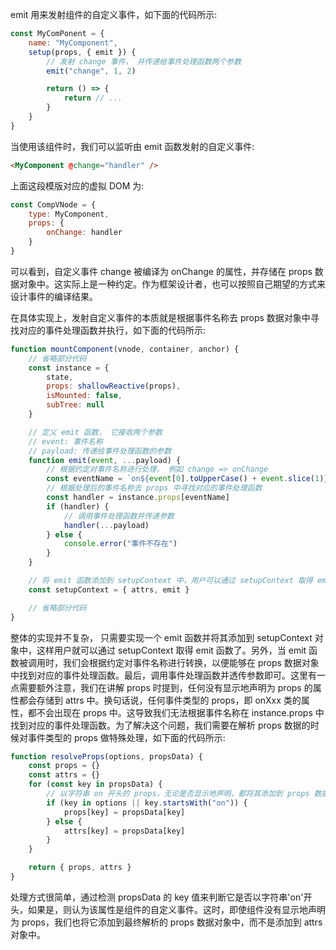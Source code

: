 emit 用来发射组件的自定义事件，如下面的代码所示:

```js
const MyComPonent = {
	name: "MyComponent",
	setup(props, { emit }) {
		// 发射 change 事件， 并传递给事件处理函数两个参数
		emit("change", 1, 2)

		return () => {
			return // ...
		}
	}
}
```

当使用该组件时，我们可以监听由 emit 函数发射的自定义事件:

```html
<MyComponent @change="handler" />
```

上面这段模版对应的虚拟 DOM 为:

```js
const CompVNode = {
	type: MyComponent,
	props: {
		onChange: handler
	}
}
```

可以看到，自定义事件 change 被编译为 onChange 的属性，并存储在 props 数据对象中。这实际上是一种约定。作为框架设计者，也可以按照自己期望的方式来设计事件的编译结果。

在具体实现上，发射自定义事件的本质就是根据事件名称去 props 数据对象中寻找对应的事件处理函数并执行，如下面的代码所示:

```js
function mountComponent(vnode, container, anchor) {
	// 省略部分代码
	const instance = {
		state,
		props: shallowReactive(props),
		isMounted: false,
		subTree: null
	}

	// 定义 emit 函数， 它接收两个参数
	// event: 事件名称
	// payload: 传递给事件处理函数的参数
	function emit(event, ...payload) {
		// 根据约定对事件名称进行处理， 例如 change => onChange
		const eventName = `on${event[0].toUpperCase() + event.slice(1)}`
		// 根据处理后的事件名称去 props 中寻找对应的事件处理函数
		const handler = instance.props[eventName]
		if (handler) {
			// 调用事件处理函数并传递参数
			handler(...payload)
		} else {
			console.error("事件不存在")
		}
	}

	// 将 emit 函数添加到 setupContext 中，用户可以通过 setupContext 取得 emit 函数
	const setupContext = { attrs, emit }

	// 省略部分代码
}
```

整体的实现并不复杂， 只需要实现一个 emit 函数并将其添加到 setupContext 对象中，这样用户就可以通过 setupContext 取得 emit 函数了。另外，当 emit 函数被调用时，我们会根据约定对事件名称进行转换，以便能够在 props 数据对象中找到对应的事件处理函数。最后，调用事件处理函数并透传参数即可。这里有一点需要额外注意，我们在讲解 props 时提到，任何没有显示地声明为 props 的属性都会存储到 attrs 中。换句话说，任何事件类型的 props，即 onXxx 类的属性，都不会出现在 props 中。这导致我们无法根据事件名称在 instance.props 中找到对应的事件处理函数。为了解决这个问题，我们需要在解析 props 数据的时候对事件类型的 props 做特殊处理，如下面的代码所示:

```js
function resolveProps(options, propsData) {
	const props = {}
	const attrs = {}
	for (const key in propsData) {
		// 以字符串 on 开头的 props，无论是否显示地声明，都将其添加到 props 数据中，而不会添加到 attrs 中
		if (key in options || key.startsWith("on")) {
			props[key] = propsData[key]
		} else {
			attrs[key] = propsData[key]
		}
	}

	return { props, attrs }
}
```

处理方式很简单，通过检测 propsData 的 key 值来判断它是否以字符串'on'开头，如果是，则认为该属性是组件的自定义事件。这时，即使组件没有显示地声明为 props，我们也将它添加到最终解析的 props 数据对象中，而不是添加到 attrs 对象中。
